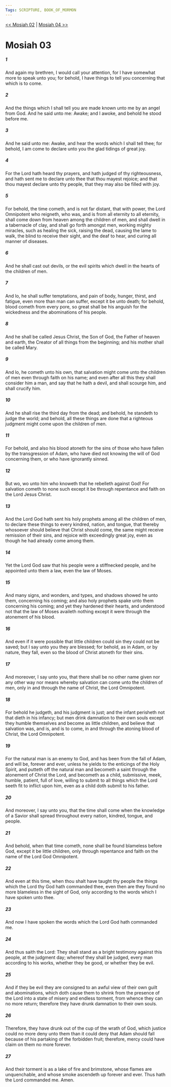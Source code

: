 ```yaml
---
Tags: SCRIPTURE, BOOK_OF_MORMON
---
```


[<< Mosiah 02](BOOK_OF_MORMON/08_Mosiah/Mosiah_02.md) | [Mosiah 04 >>](BOOK_OF_MORMON/08_Mosiah/Mosiah_04.md)

# Mosiah 03

##### 1

And again my brethren, I would call your attention, for I have somewhat more to speak unto you; for behold, I have things to tell you concerning that which is to come.

##### 2

And the things which I shall tell you are made known unto me by an angel from God. And he said unto me: Awake; and I awoke, and behold he stood before me.

##### 3

And he said unto me: Awake, and hear the words which I shall tell thee; for behold, I am come to declare unto you the glad tidings of great joy.

##### 4

For the Lord hath heard thy prayers, and hath judged of thy righteousness, and hath sent me to declare unto thee that thou mayest rejoice; and that thou mayest declare unto thy people, that they may also be filled with joy.

##### 5

For behold, the time cometh, and is not far distant, that with power, the Lord Omnipotent who reigneth, who was, and is from all eternity to all eternity, shall come down from heaven among the children of men, and shall dwell in a tabernacle of clay, and shall go forth amongst men, working mighty miracles, such as healing the sick, raising the dead, causing the lame to walk, the blind to receive their sight, and the deaf to hear, and curing all manner of diseases.

##### 6

And he shall cast out devils, or the evil spirits which dwell in the hearts of the children of men.

##### 7

And lo, he shall suffer temptations, and pain of body, hunger, thirst, and fatigue, even more than man can suffer, except it be unto death; for behold, blood cometh from every pore, so great shall be his anguish for the wickedness and the abominations of his people.

##### 8

And he shall be called Jesus Christ, the Son of God, the Father of heaven and earth, the Creator of all things from the beginning; and his mother shall be called Mary.

##### 9

And lo, he cometh unto his own, that salvation might come unto the children of men even through faith on his name; and even after all this they shall consider him a man, and say that he hath a devil, and shall scourge him, and shall crucify him.

##### 10

And he shall rise the third day from the dead; and behold, he standeth to judge the world; and behold, all these things are done that a righteous judgment might come upon the children of men.

##### 11

For behold, and also his blood atoneth for the sins of those who have fallen by the transgression of Adam, who have died not knowing the will of God concerning them, or who have ignorantly sinned.

##### 12

But wo, wo unto him who knoweth that he rebelleth against God! For salvation cometh to none such except it be through repentance and faith on the Lord Jesus Christ.

##### 13

And the Lord God hath sent his holy prophets among all the children of men, to declare these things to every kindred, nation, and tongue, that thereby whosoever should believe that Christ should come, the same might receive remission of their sins, and rejoice with exceedingly great joy, even as though he had already come among them.

##### 14

Yet the Lord God saw that his people were a stiffnecked people, and he appointed unto them a law, even the law of Moses.

##### 15

And many signs, and wonders, and types, and shadows showed he unto them, concerning his coming; and also holy prophets spake unto them concerning his coming; and yet they hardened their hearts, and understood not that the law of Moses availeth nothing except it were through the atonement of his blood.

##### 16

And even if it were possible that little children could sin they could not be saved; but I say unto you they are blessed; for behold, as in Adam, or by nature, they fall, even so the blood of Christ atoneth for their sins.

##### 17

And moreover, I say unto you, that there shall be no other name given nor any other way nor means whereby salvation can come unto the children of men, only in and through the name of Christ, the Lord Omnipotent.

##### 18

For behold he judgeth, and his judgment is just; and the infant perisheth not that dieth in his infancy; but men drink damnation to their own souls except they humble themselves and become as little children, and believe that salvation was, and is, and is to come, in and through the atoning blood of Christ, the Lord Omnipotent.

##### 19

For the natural man is an enemy to God, and has been from the fall of Adam, and will be, forever and ever, unless he yields to the enticings of the Holy Spirit, and putteth off the natural man and becometh a saint through the atonement of Christ the Lord, and becometh as a child, submissive, meek, humble, patient, full of love, willing to submit to all things which the Lord seeth fit to inflict upon him, even as a child doth submit to his father.

##### 20

And moreover, I say unto you, that the time shall come when the knowledge of a Savior shall spread throughout every nation, kindred, tongue, and people.

##### 21

And behold, when that time cometh, none shall be found blameless before God, except it be little children, only through repentance and faith on the name of the Lord God Omnipotent.

##### 22

And even at this time, when thou shalt have taught thy people the things which the Lord thy God hath commanded thee, even then are they found no more blameless in the sight of God, only according to the words which I have spoken unto thee.

##### 23

And now I have spoken the words which the Lord God hath commanded me.

##### 24

And thus saith the Lord: They shall stand as a bright testimony against this people, at the judgment day; whereof they shall be judged, every man according to his works, whether they be good, or whether they be evil.

##### 25

And if they be evil they are consigned to an awful view of their own guilt and abominations, which doth cause them to shrink from the presence of the Lord into a state of misery and endless torment, from whence they can no more return; therefore they have drunk damnation to their own souls.

##### 26

Therefore, they have drunk out of the cup of the wrath of God, which justice could no more deny unto them than it could deny that Adam should fall because of his partaking of the forbidden fruit; therefore, mercy could have claim on them no more forever.

##### 27

And their torment is as a lake of fire and brimstone, whose flames are unquenchable, and whose smoke ascendeth up forever and ever. Thus hath the Lord commanded me. Amen.
